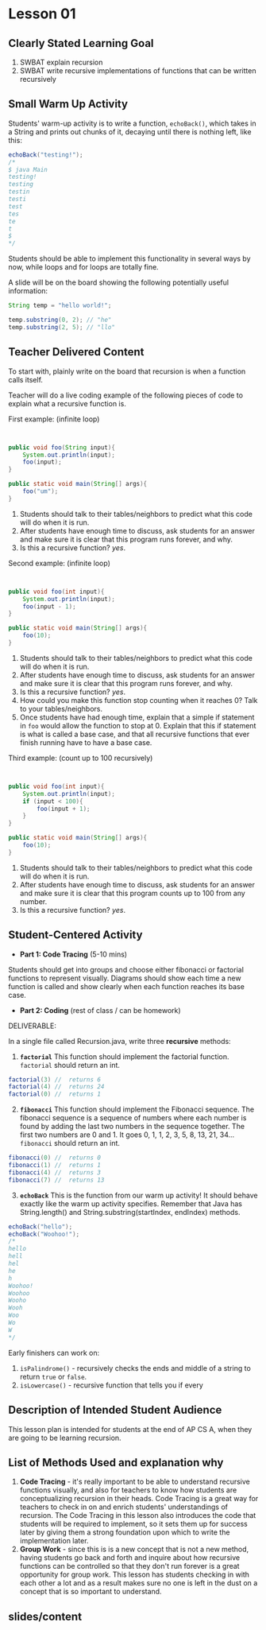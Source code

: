 # Lesson 01

## Clearly Stated Learning Goal

1. SWBAT explain recursion
2. SWBAT write recursive implementations of functions that can be written recursively

## Small Warm Up Activity

Students' warm-up activity is to write a function, <code>echoBack()</code>, which takes in a String and prints out chunks of it, decaying until there is nothing left, like this:

```java
echoBack("testing!");
/* 
$ java Main
testing!
testing
testin
testi
test
tes
te
t
$
*/
```
Students should be able to implement this functionality in several ways by now, while loops and for loops are totally fine. 

A slide will be on the board showing the following potentially useful information:

```java
String temp = "hello world!";

temp.substring(0, 2); // "he"
temp.substring(2, 5); // "llo"

```

## Teacher Delivered Content

To start with, plainly write on the board that recursion is when a function calls itself.

Teacher will do a live coding example of the following pieces of code to explain what a recursive function is. 

First example: (infinite loop)
```java


public void foo(String input){
    System.out.println(input);
    foo(input);
}

public static void main(String[] args){
    foo("um");
}

```
1. Students should talk to their tables/neighbors to predict what this code will do when it is run. 
2. After students have enough time to discuss, ask students for an answer and make sure it is clear that this program runs forever, and why.
3. Is this a recursive function? _yes_.

Second example: (infinite loop)
```java


public void foo(int input){
    System.out.println(input);
    foo(input - 1);
}

public static void main(String[] args){
    foo(10); 
}

```
1. Students should talk to their tables/neighbors to predict what this code will do when it is run. 
2. After students have enough time to discuss, ask students for an answer and make sure it is clear that this program runs forever, and why.
3. Is this a recursive function? _yes_.
4. How could you make this function stop counting when it reaches 0? Talk to your tables/neighbors.
5. Once students have had enough time, explain that a simple if statement in <code>foo</code> would allow the function to stop at 0.
Explain that this if statement is what is called a base case, and that all recursive functions that ever finish running have to have a base case. 

Third example: (count up to 100 recursively)
```java


public void foo(int input){
    System.out.println(input);
    if (input < 100){
        foo(input + 1);
    }
}

public static void main(String[] args){
    foo(10); 
}

```
1. Students should talk to their tables/neighbors to predict what this code will do when it is run. 
2. After students have enough time to discuss, ask students for an answer and make sure it is clear that this program counts up to 100 from any number.
3. Is this a recursive function? _yes_.


## Student-Centered Activity

- __Part 1: Code Tracing__ (5-10 mins)

Students should get into groups and choose either fibonacci or factorial functions to represent visually. Diagrams should show each time a new function is called and show clearly when each function reaches its base case. 

- __Part 2: Coding__ (rest of class / can be homework)

DELIVERABLE:

In a single file called Recursion.java, write three __recursive__ methods:

1. __<code>factorial</code>__
This function should implement the factorial function. <code>factorial</code> should return an int.
```java
factorial(3) //  returns 6
factorial(4) //  returns 24
factorial(0) //  returns 1
```

2. __<code>fibonacci</code>__
This function should implement the Fibonacci sequence. The fibonacci sequence is a sequence of numbers where each number is found by adding the last two numbers in the sequence together. The first two numbers are 0 and 1. It goes 0, 1, 1, 2, 3, 5, 8, 13, 21, 34...
<code>fibonacci</code> should return an int.
```java
fibonacci(0) //  returns 0
fibonacci(1) //  returns 1
fibonacci(4) //  returns 3
fibonacci(7) //  returns 13
```


3. __<code>echoBack</code>__
This is the function from our warm up activity! It should behave exactly like the warm up activity specifies. Remember that Java has String.length() and String.substring(startIndex, endIndex) methods. 
```java
echoBack("hello");
echoBack("Woohoo!");
/*
hello
hell
hel
he
h
Woohoo!
Woohoo
Wooho
Wooh
Woo
Wo
W
*/
```


Early finishers can work on:
1. <code>isPalindrome()</code> - recursively checks the ends and middle of a string to return <code>true</code> or <code>false</code>.
2. <code>isLowercase()</code> - recursive function that tells you if every 



## Description of Intended Student Audience
This lesson plan is intended for students at the end of AP CS A, when they are going to be learning recursion. 

## List of Methods Used and explanation why
1. __Code Tracing__ - it's really important to be able to understand recursive functions visually, and also for teachers to know how students are conceptualizing recursion in their heads. Code Tracing is a great way for teachers to check in on and enrich students' understandings of recursion. The Code Tracing in this lesson also introduces the code that students will be required to implement, so it sets them up for success later by giving them a strong foundation upon which to write the implementation later. 
2. __Group Work__ - since this is is a new concept that is not a new method, having students go back and forth and inquire about how recursive functions can be controlled so that they don't run forever is a great opportunity for group work. This lesson has students checking in with each other a lot and as a result makes sure no one is left in the dust on a concept that is so important to understand. 

## slides/content